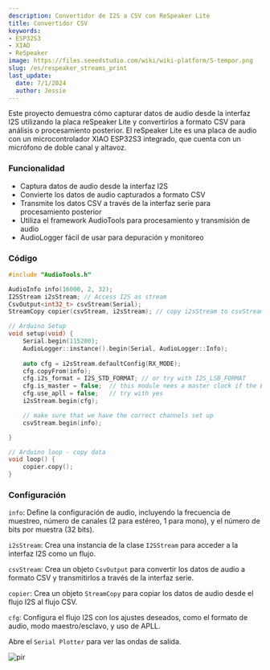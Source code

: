 ```yaml
---
description: Convertidor de I2S a CSV con ReSpeaker Lite
title: Convertidor CSV
keywords:
- ESP32S3
- XIAO
- ReSpeaker
image: https://files.seeedstudio.com/wiki/wiki-platform/S-tempor.png
slug: /es/respeaker_streams_print
last_update:
  date: 7/1/2024
  author: Jessie
---
```



Este proyecto demuestra cómo capturar datos de audio desde la interfaz I2S utilizando la placa reSpeaker Lite y convertirlos a formato CSV para análisis o procesamiento posterior. El reSpeaker Lite es una placa de audio con un microcontrolador XIAO ESP32S3 integrado, que cuenta con un micrófono de doble canal y altavoz.


### Funcionalidad

* Captura datos de audio desde la interfaz I2S
* Convierte los datos de audio capturados a formato CSV
* Transmite los datos CSV a través de la interfaz serie para procesamiento posterior
* Utiliza el framework AudioTools para procesamiento y transmisión de audio
* AudioLogger fácil de usar para depuración y monitoreo


### Código

```cpp
#include "AudioTools.h"

AudioInfo info(16000, 2, 32);
I2SStream i2sStream; // Access I2S as stream
CsvOutput<int32_t> csvStream(Serial);
StreamCopy copier(csvStream, i2sStream); // copy i2sStream to csvStream

// Arduino Setup
void setup(void) {
    Serial.begin(115200);
    AudioLogger::instance().begin(Serial, AudioLogger::Info);
    
    auto cfg = i2sStream.defaultConfig(RX_MODE);
    cfg.copyFrom(info);
    cfg.i2s_format = I2S_STD_FORMAT; // or try with I2S_LSB_FORMAT
    cfg.is_master = false;  // this module nees a master clock if the ESP32 is master
    cfg.use_apll = false;   // try with yes
    i2sStream.begin(cfg);

    // make sure that we have the correct channels set up
    csvStream.begin(info);

}

// Arduino loop - copy data
void loop() {
    copier.copy();
}
```

### Configuración

`info`: Define la configuración de audio, incluyendo la frecuencia de muestreo, número de canales (2 para estéreo, 1 para mono), y el número de bits por muestra (32 bits).

`i2sStream`: Crea una instancia de la clase `I2SStream` para acceder a la interfaz I2S como un flujo.

`csvStream`: Crea un objeto `CsvOutput` para convertir los datos de audio a formato CSV y transmitirlos a través de la interfaz serie.

`copier`: Crea un objeto `StreamCopy` para copiar los datos de audio desde el flujo I2S al flujo CSV.

`cfg`: Configura el flujo I2S con los ajustes deseados, como el formato de audio, modo maestro/esclavo, y uso de APLL.


Abre el `Serial Plotter` para ver las ondas de salida.


<p style={{textAlign: 'center'}}><img src="https://files.seeedstudio.com/wiki/SenseCAP/respeaker/waves.gif" alt="pir" width={600} height="auto" /></p>